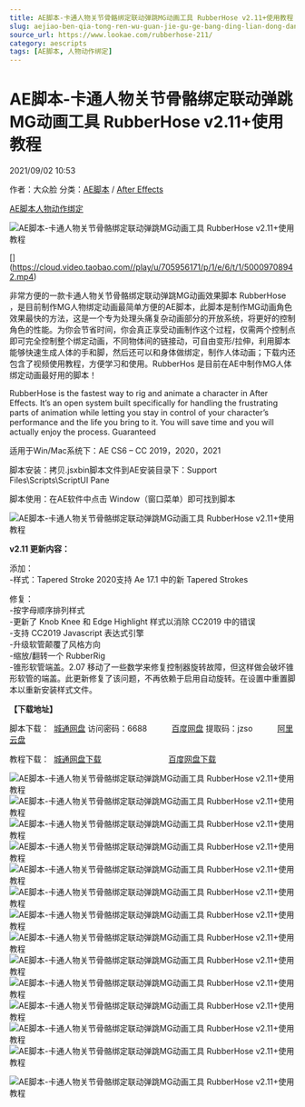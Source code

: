 ```yaml
---
title: AE脚本-卡通人物关节骨骼绑定联动弹跳MG动画工具 RubberHose v2.11+使用教程
slug: aejiao-ben-qia-tong-ren-wu-guan-jie-gu-ge-bang-ding-lian-dong-dan-tiao-mgdong-hua-gong-ju-rubberhose-v2-11-shi-yong-jiao-cheng
source_url: https://www.lookae.com/rubberhose-211/
category: aescripts
tags: [AE脚本, 人物动作绑定]
---
```

# AE脚本-卡通人物关节骨骼绑定联动弹跳MG动画工具 RubberHose v2.11+使用教程

2021/09/02 10:53

作者：大众脸
分类：[AE脚本](https://www.lookae.com/after-effects/aescripts/) / [After Effects](https://www.lookae.com/after-effects/)

[AE脚本](https://www.lookae.com/tag/ae%e8%84%9a%e6%9c%ac/)[人物动作绑定](https://www.lookae.com/tag/%e4%ba%ba%e7%89%a9%e5%8a%a8%e4%bd%9c%e7%bb%91%e5%ae%9a/)

![AE脚本-卡通人物关节骨骼绑定联动弹跳MG动画工具 RubberHose v2.11+使用教程](https://img.alicdn.com/imgextra/i2/705956171/TB2wSlbfXXXXXX7XpXXXXXXXXXX_!!705956171.gif "AE脚本-卡通人物关节骨骼绑定联动弹跳MG动画工具 RubberHose v2.11+使用教程-LookAE.com")

[﻿[﻿]("https://cloud.video.taobao.com//play/u/705956171/p/1/e/6/t/1/50009708942.mp4)](https://cloud.video.taobao.com//play/u/705956171/p/1/e/6/t/1/50009708942.mp4)

非常方便的一款卡通人物关节骨骼绑定联动弹跳MG动画效果脚本 RubberHose ，是目前制作MG人物绑定动画最简单方便的AE脚本，此脚本是制作MG动画角色效果最快的方法，这是一个专为处理头痛复杂动画部分的开放系统，将更好的控制角色的性能。为你会节省时间，你会真正享受动画制作这个过程，仅需两个控制点即可完全控制整个绑定动画，不同物体间的链接动，可自由变形/拉伸，利用脚本能够快速生成人体的手和脚，然后还可以和身体做绑定，制作人体动画；下载内还包含了视频使用教程，方便学习和使用。RubberHos 是目前在AE中制作MG人体绑定动画最好用的脚本！

RubberHose is the fastest way to rig and animate a character in After Effects. It’s an open system built specifically for handling the frustrating parts of animation while letting you stay in control of your character’s performance and the life you bring to it. You will save time and you will actually enjoy the process. Guaranteed

适用于Win/Mac系统下：AE CS6 – CC 2019，2020，2021

脚本安装：拷贝.jsxbin脚本文件到AE安装目录下：Support Files\Scripts\ScriptUI Pane

脚本使用：在AE软件中点击 Window（窗口菜单）即可找到脚本

![AE脚本-卡通人物关节骨骼绑定联动弹跳MG动画工具 RubberHose v2.11+使用教程](https://img.alicdn.com/imgextra/i1/705956171/TB2dqB6shXlpuFjSsphXXbJOXXa_!!705956171.gif "AE脚本-卡通人物关节骨骼绑定联动弹跳MG动画工具 RubberHose v2.11+使用教程-LookAE.com")

**v2.11 更新内容：**

添加：  
-样式：Tapered Stroke 2020支持 Ae 17.1 中的新 Tapered Strokes

修复：  
-按字母顺序排列样式  
-更新了 Knob Knee 和 Edge Highlight 样式以消除 CC2019 中的错误  
-支持 CC2019 Javascript 表达式引擎  
-升级软管颠覆了风格方向  
-缩放/翻转一个 RubberRig  
-锥形软管端盖。2.07 移动了一些数学来修复控制器旋转故障，但这样做会破坏锥形软管的端盖。此更新修复了该问题，不再依赖于启用自动旋转。在设置中重置脚本以重新安装样式文件。

**【下载地址】**

脚本下载：  [城通网盘](https://url62.ctfile.com/f/680462-511226995-57a106) 访问密码：6688           [百度网盘](https://pan.baidu.com/s/15o2ZORNrJahs6b55rHw13w) 提取码：jzso           [阿里云盘](https://www.aliyundrive.com/s/WGyRsfMovPt)

教程下载：  [城通网盘下载](https://lookae.ctfile.com/fs/680462-393964159)                              [百度网盘下载](https://pan.baidu.com/s/1g8S_7jGSS7dcaRp6YdnifQ)

![AE脚本-卡通人物关节骨骼绑定联动弹跳MG动画工具 RubberHose v2.11+使用教程](https://img.alicdn.com/imgextra/i1/705956171/TB2Wk8wsgJkpuFjSszcXXXfsFXa_!!705956171.gif "AE脚本-卡通人物关节骨骼绑定联动弹跳MG动画工具 RubberHose v2.11+使用教程-LookAE.com")![AE脚本-卡通人物关节骨骼绑定联动弹跳MG动画工具 RubberHose v2.11+使用教程](https://img.alicdn.com/imgextra/i3/705956171/TB27X_RvOpnpuFjSZFIXXXh2VXa_!!705956171.gif "AE脚本-卡通人物关节骨骼绑定联动弹跳MG动画工具 RubberHose v2.11+使用教程-LookAE.com")![AE脚本-卡通人物关节骨骼绑定联动弹跳MG动画工具 RubberHose v2.11+使用教程](https://img.alicdn.com/imgextra/i1/705956171/TB2G4HdvQqvpuFjSZFhXXaOgXXa_!!705956171.gif "AE脚本-卡通人物关节骨骼绑定联动弹跳MG动画工具 RubberHose v2.11+使用教程-LookAE.com")![AE脚本-卡通人物关节骨骼绑定联动弹跳MG动画工具 RubberHose v2.11+使用教程](https://img.alicdn.com/imgextra/i4/705956171/TB2KnYwvItnpuFjSZFKXXalFFXa_!!705956171.gif "AE脚本-卡通人物关节骨骼绑定联动弹跳MG动画工具 RubberHose v2.11+使用教程-LookAE.com")![AE脚本-卡通人物关节骨骼绑定联动弹跳MG动画工具 RubberHose v2.11+使用教程](https://img.alicdn.com/imgextra/i4/705956171/TB2O3L8vJRopuFjSZFtXXcanpXa_!!705956171.gif "AE脚本-卡通人物关节骨骼绑定联动弹跳MG动画工具 RubberHose v2.11+使用教程-LookAE.com")![AE脚本-卡通人物关节骨骼绑定联动弹跳MG动画工具 RubberHose v2.11+使用教程](https://img.alicdn.com/imgextra/i1/705956171/TB2m1DmvSVmpuFjSZFFXXcZApXa_!!705956171.gif "AE脚本-卡通人物关节骨骼绑定联动弹跳MG动画工具 RubberHose v2.11+使用教程-LookAE.com")![AE脚本-卡通人物关节骨骼绑定联动弹跳MG动画工具 RubberHose v2.11+使用教程](https://img.alicdn.com/imgextra/i3/705956171/TB2w7UrvH4npuFjSZFmXXXl4FXa_!!705956171.gif "AE脚本-卡通人物关节骨骼绑定联动弹跳MG动画工具 RubberHose v2.11+使用教程-LookAE.com")![AE脚本-卡通人物关节骨骼绑定联动弹跳MG动画工具 RubberHose v2.11+使用教程](https://img.alicdn.com/imgextra/i1/705956171/TB2quDyvUlnpuFjSZFjXXXTaVXa_!!705956171.gif "AE脚本-卡通人物关节骨骼绑定联动弹跳MG动画工具 RubberHose v2.11+使用教程-LookAE.com")![AE脚本-卡通人物关节骨骼绑定联动弹跳MG动画工具 RubberHose v2.11+使用教程](https://img.alicdn.com/imgextra/i4/705956171/TB2qESdsbtlpuFjSspfXXXLUpXa_!!705956171.gif "AE脚本-卡通人物关节骨骼绑定联动弹跳MG动画工具 RubberHose v2.11+使用教程-LookAE.com")![AE脚本-卡通人物关节骨骼绑定联动弹跳MG动画工具 RubberHose v2.11+使用教程](https://static1.squarespace.com/static/55972c7ee4b069786e8c66ae/5849234c9f74568ff2d019b5/584a4e81d2b857c1bca62dff/1481264804629/dbb.gif?format=500w "AE脚本-卡通人物关节骨骼绑定联动弹跳MG动画工具 RubberHose v2.11+使用教程-LookAE.com")![AE脚本-卡通人物关节骨骼绑定联动弹跳MG动画工具 RubberHose v2.11+使用教程](https://static1.squarespace.com/static/55972c7ee4b069786e8c66ae/5849234c9f74568ff2d019b5/584a4d83e6f2e113671d3cc8/1481264557776/bad-bitch.gif?format=500w "AE脚本-卡通人物关节骨骼绑定联动弹跳MG动画工具 RubberHose v2.11+使用教程-LookAE.com")![AE脚本-卡通人物关节骨骼绑定联动弹跳MG动画工具 RubberHose v2.11+使用教程](https://img.alicdn.com/imgextra/i1/705956171/TB2BGF6shXlpuFjSsphXXbJOXXa_!!705956171.gif "AE脚本-卡通人物关节骨骼绑定联动弹跳MG动画工具 RubberHose v2.11+使用教程-LookAE.com")![AE脚本-卡通人物关节骨骼绑定联动弹跳MG动画工具 RubberHose v2.11+使用教程](https://img.alicdn.com/imgextra/i4/705956171/TB2jSaZsbRkpuFjSspmXXc.9XXa_!!705956171.gif "AE脚本-卡通人物关节骨骼绑定联动弹跳MG动画工具 RubberHose v2.11+使用教程-LookAE.com")

![AE脚本-卡通人物关节骨骼绑定联动弹跳MG动画工具 RubberHose v2.11+使用教程](https://static1.squarespace.com/static/55972c7ee4b069786e8c66ae/5849234c9f74568ff2d019b5/584924cab8a79bbd070e798b/1481188573315/happy.gif?format=500w "AE脚本-卡通人物关节骨骼绑定联动弹跳MG动画工具 RubberHose v2.11+使用教程-LookAE.com")
